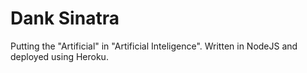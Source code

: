# Dank Sinatra
Putting the "Artificial" in "Artificial Inteligence".
Written in NodeJS and deployed using Heroku.